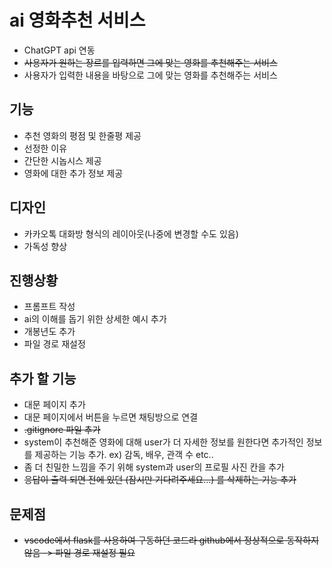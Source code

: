 # ai 영화추천 서비스
* ChatGPT api 연동
* ~~사용자가 원하는 장르를 입력하면 그에 맞는 영화를 추천해주는 서비스~~
* 사용자가 입력한 내용을 바탕으로 그에 맞는 영화를 추천해주는 서비스

## 기능
* 추천 영화의 평점 및 한줄평 제공
* 선정한 이유
* 간단한 시놉시스 제공
* 영화에 대한 추가 정보 제공

## 디자인
* 카카오톡 대화방 형식의 레이아웃(나중에 변경할 수도 있음)
* 가독성 향상
  
## 진행상황
* 프롬프트 작성
* ai의 이해를 돕기 위한 상세한 예시 추가
* 개봉년도 추가
* 파일 경로 재설정

## 추가 할 기능
* 대문 페이지 추가
* 대문 페이지에서 버튼을 누르면 채팅방으로 연결
* ~~.gitignore 파일 추가~~
* system이 추천해준 영화에 대해 user가 더 자세한 정보를 원한다면 추가적인 정보를 제공하는 기능 추가. ex) 감독, 배우, 관객 수 etc..
* 좀 더 친밀한 느낌을 주기 위해 system과 user의 프로필 사진 칸을 추가
* ~~응답이 출력 되면 전에 있던 (잠시만 기다려주세요...) 를 삭제하는 기능 추가~~

## 문제점
* ~~vscode에서 flask를 사용하여 구동하던 코드라 github에서 정상적으로 동작하지 않음 -> 파일 경로 재설정 필요~~
